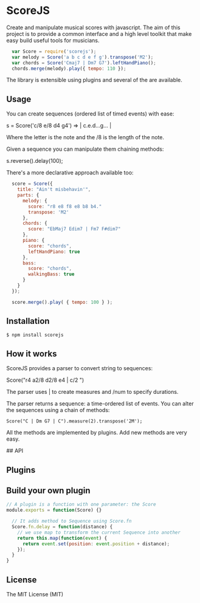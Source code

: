 # ScoreJS

Create and manipulate musical scores with javascript. The aim of this project
is to provide a common interface and a high level toolkit that make easy
build useful tools for musicians.

```js
  var Score = require('scorejs');
  var melody = Score('a b c d e f g').transpose('M2');
  var chords = Score('Cmaj7 | Dm7 G7').leftHandPiano();
  chords.merge(melody).play({ tempo: 110 });
```

The library is extensible using plugins and several of the are available.

## Usage

You can create sequences (ordered list of timed events) with ease:

   s = Score('c/8 e/8 d4 g4') => | c.e.d...g... |

Where the letter is the note and the /8 is the length of the note.

Given a sequence you can manipulate them chaining methods:

  s.reverse().delay(100);

There's a more declarative approach available too:

```js
  score = Score({
    title: "Ain't misbehavin'",
    parts: {
      melody: {
        score: "r8 e8 f8 e8 b8 b4."
        transpose: 'M2'
      },
      chords: {
        score: "EbMaj7 Edim7 | Fm7 F#dim7"
      },
      piano: {
        score: "chords",
        leftHandPiano: true
      },
      bass:
        score: "chords",
        walkingBass: true
      }
    }
  });

  score.merge().play( { tempo: 100 } );
```


## Installation

    $ npm install scorejs

## How it works

ScoreJS provides a parser to convert string to sequences:

  Score("r4 a2/8 d2/8 e4 | c/2 ")

The parser uses | to create measures and /num to specify durations.

The parser returns a sequence: a time-ordered list of events. You can
alter the sequences using a chain of methods:

    Score("C | Dm G7 | C").measure(2).transpose('2M');

All the methods are implemented by plugins. Add new methods are very easy.



## API

## Plugins

## Build your own plugin

```js
// A plugin is a function with one parameter: the Score
module.exports = function(Score) {}

  // It adds method to Sequence using Score.fn
  Score.fn.delay = function(distance) {
    // we use map to transform the current Sequence into another
    return this.map(function(event) {
      return event.set(position: event.position + distance);
    });
  }
}
```

## License

The MIT License (MIT)
